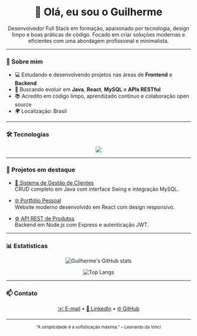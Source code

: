 <h1 align="center">👋 Olá, eu sou o Guilherme</h1>

<p align="center">
  Desenvolvedor Full Stack em formação, apaixonado por tecnologia, design limpo e boas práticas de código.  
  Focado em criar soluções modernas e eficientes com uma abordagem profissional e minimalista.
</p>

---

### 🧠 Sobre mim

- 💻 Estudando e desenvolvendo projetos nas áreas de **Frontend** e **Backend**  
- 🚀 Buscando evoluir em **Java**, **React**, **MySQL** e **APIs RESTful**  
- 📚 Acredito em código limpo, aprendizado contínuo e colaboração open source  
- 🌍 Localização: Brasil  

---

### 🛠️ Tecnologias

<div align="center">
  <img src="https://skillicons.dev/icons?i=java,python,html,css,javascript,react,mysql,git,github" />
</div>

---

### 📂 Projetos em destaque

- [🔗 Sistema de Gestão de Clientes](https://github.com/xGuilherme77/gestao-clientes)  
  CRUD completo em Java com interface Swing e integração MySQL.  

- [🌐 Portfólio Pessoal](https://github.com/xGuilherme77/portfolio)  
  Website moderno desenvolvido em React com design responsivo.  

- [⚙️ API REST de Produtos](https://github.com/xGuilherme77/api-produtos)  
  Backend em Node.js com Express e autenticação JWT.  

---

### 📊 Estatísticas

<div align="center">

![Guilherme's GitHub stats](https://github-readme-stats.vercel.app/api?username=xGuilherme77&show_icons=true&theme=transparent&hide_border=true&hide_title=true)

![Top Langs](https://github-readme-stats.vercel.app/api/top-langs/?username=xGuilherme77&layout=compact&theme=transparent&hide_border=true)

</div>

---

### 📫 Contato

<p align="center">
  <a href="mailto:guilherme.dev@example.com">✉️ E-mail</a> •
  <a href="https://www.linkedin.com/in/guilherme-dev/">💼 LinkedIn</a> •
  <a href="https://github.com/xGuilherme77">🌐 GitHub</a>
</p>

---

<p align="center">
  <sub>“A simplicidade é a sofisticação máxima.” – Leonardo da Vinci</sub>
</p>
